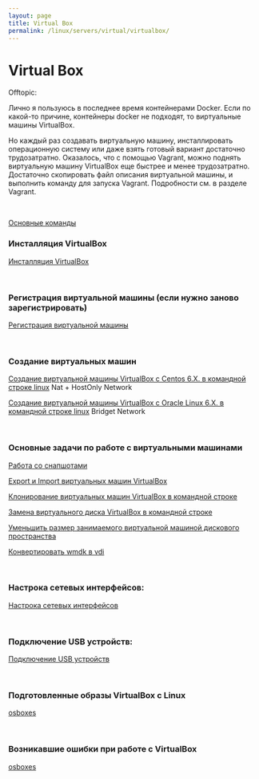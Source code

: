 ```yaml
---
layout: page
title: Virtual Box
permalink: /linux/servers/virtual/virtualbox/
---
```


# Virtual Box

Offtopic:

Лично я пользуюсь в последнее время контейнерами Docker. Если по какой-то причине, контейнеры docker не подходят, то виртуальные машины VirtualBox.

Но каждый раз создавать виртуальную машину, инсталлировать операционную систему или даже взять готовый вариант достаточно трудозатратно. Оказалось, что с помощью Vagrant, можно поднять виртуальную машину VirtualBox еще быстрее и менее трудозатратно. Достаточно скопировать файл описания виртуальной машины, и выполнить команду для запуска Vagrant. Подробности см. в разделе Vagrant.

<br/>

[Основные команды](/linux/servers/virtual/virtualbox/commands/)

### Инсталляция VirtualBox

[Инсталляция VirtualBox](/linux/servers/virtual/virtualbox/install/)

<br/>

### Регистрация виртуальной машины (если нужно заново зарегистрировать)

[Регистрация виртуальной машины](/linux/servers/virtual/virtualbox/register/)

<br/>

### Создание виртуальных машин

[Создание виртуальной машины VirtualBox с Centos 6.X. в командной строке linux](/linux/servers/virtual/virtualbox/vm/centos-6/) Nat + HostOnly Network

[Создание виртуальной машины VirtualBox с Oracle Linux 6.X. в командной строке linux](/linux/servers/virtual/virtualbox/vm/oracle-linux-6/) Bridget Network

<br/>

### Основные задачи по работе с виртуальными машинами

[Работа со снапшотами](/linux/servers/virtual/virtualbox/snapshots/)

[Export и Import виртуальных машин VirtualBox](/linux/servers/virtual/virtualbox/export-import/)

[Клонирование виртуальных машин VirtualBox в командной строке](/linux/servers/virtual/virtualbox/clone/)

[Замена виртуального диска VirtualBox в командной строке](/linux/servers/virtual/virtualbox/replace-disk/)

[Уменьшить размер занимаемого виртуальной машиной дискового пространства](/linux/servers/virtual/virtualbox/decrease-disk-space/)

[Конвертировать wmdk в vdi](/linux/servers/virtual/virtualbox/convert-vmdk-vdi/)

<br/>

### Настрока сетевых интерфейсов:

[Настрока сетевых интерфейсов](/linux/servers/virtual/virtualbox/network/)

<br/>

### Подключение USB устройств:

[Подключение USB устройств](/linux/servers/virtual/virtualbox/usb/)

<br/>

### Подготовленные образы VirtualBox с Linux

<a href="http://www.osboxes.org/virtualbox-images/" rel="nofollow">osboxes</a>

<br/>

### Возникавшие ошибки при работе с VirtualBox

<a href="/linux/servers/virtual/virtualbox/errors/" rel="nofollow">osboxes</a>
